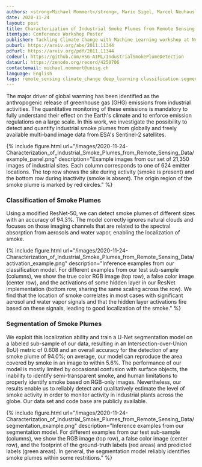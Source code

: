 ```yaml
---
authors: <strong>Michael Mommert</strong>, Mario Sigel, Marcel Neuhausler, Linus Scheibenreif, Damian Borth
date: 2020-11-24
layout: post
title: Characterization of Industrial Smoke Plumes from Remote Sensing Data
itemtype: Conference Workshop Poster
publisher: Tackling Climate Change with Machine Learning workshop at NeurIPS 2020
puburl: https://arxiv.org/abs/2011.11344
pdfurl: https://arxiv.org/pdf/2011.11344
codeurl: https://github.com/HSG-AIML/IndustrialSmokePlumeDetection
dataurl: https://zenodo.org/record/4250706
contactemail: michael.mommert@unisg.ch	
language: English
tags: remote_sensing climate_change deep_learning classification segmentation
---
```


The major driver of global warming has been identified as the anthropogenic release of greenhouse gas (GHG) emissions from industrial activities. The quantitative monitoring of these emissions is mandatory to fully understand their effect on the Earth's climate and to enforce emission regulations on a large scale. In this work, we investigate the possibility to detect and quantify industrial smoke plumes from globally and freely available multi-band image data from ESA's Sentinel-2 satellites.

{% include figure.html
url="/images/2020-11-24-Characterization_of_Industrial_Smoke_Plumes_from_Remote_Sensing_Data/example_panel.png"
description="Example images from our set of 21,350 images of industrial sites. Each column corresponds to one of 624 emitter locations. The top row shows the site during activity (smoke is present) and the bottom row during inactivity (smoke is absent). The origin region of the smoke plume is marked by red circles." %}


### Classification of Smoke Plumes 

Using a modified ResNet-50, we can detect smoke plumes of different sizes with an accuracy of 94.3%. The model correctly ignores natural clouds and focuses on those imaging channels that are related to the spectral absorption from aerosols and water vapor, enabling the localization of smoke.

{% include figure.html
url="/images/2020-11-24-Characterization_of_Industrial_Smoke_Plumes_from_Remote_Sensing_Data/activation_example.png"
description="Inference examples from our classification model. For different examples from our test sub-sample (columns), we show the true color RGB image (top row), a false color image (center row), and the activations of some hidden layer in our ResNet implementation (bottom row, sharing the same scaling across the row). We find that the location of smoke correlates in most cases with significant aerosol and water vapor signals and that the hidden layer activations fire based on these signals, leading to good localization of the smoke." %}

### Segmentation of Smoke Plumes

We exploit this localization ability and train a U-Net segmentation model on a labeled sub-sample of our data, resulting in an Intersection-over-Union (IoU) metric of 0.608 and an overall accuracy for the detection of any smoke plume of 94.0%; on average, our model can reproduce the area covered by smoke in an image to within 5.6%. The performance of our model is mostly limited by occasional confusion with surface objects, the inability to identify semi-transparent smoke, and human limitations to properly identify smoke based on RGB-only images. Nevertheless, our results enable us to reliably detect and qualitatively estimate the level of smoke activity in order to monitor activity in industrial plants across the globe. Our data set and code base are publicly available.

{% include figure.html
url="/images/2020-11-24-Characterization_of_Industrial_Smoke_Plumes_from_Remote_Sensing_Data/segmentation_example.png"
description="Inference examples from our segmentation model. For different examples from our test sub-sample (columns), we show the RGB image (top row), a false color image (center row), and the footprint of the ground-truth labels (red areas) and predicted labels (green areas). In general, the segmentation model reliably identifies smoke plumes within some restritions." %}
